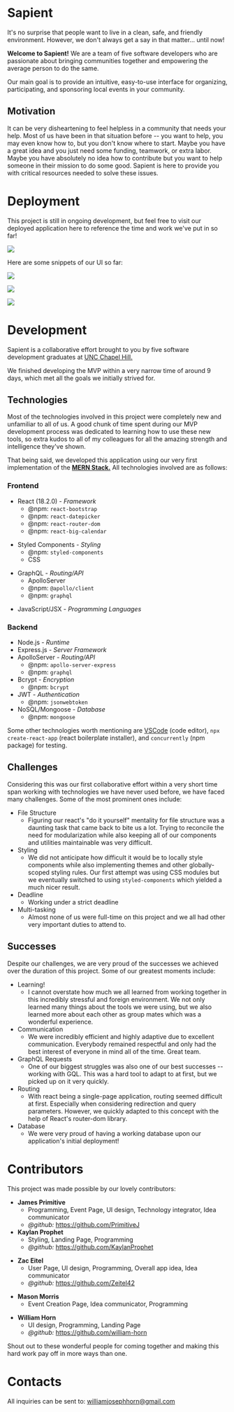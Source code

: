 # Sapient

It's no surprise that people want to live in a clean, safe, and friendly environment. However, we don't always get a say in that matter... until now! 

**Welcome to Sapient!** We are a team of five software developers who are passionate about bringing communities together and empowering the average person to do the same.

Our main goal is to provide an intuitive, easy-to-use interface for organizing, participating, and sponsoring local events in your community.


## Motivation

It can be very disheartening to feel helpless in a community that needs your help. Most of us have been in that situation before -- you want to help, you may even know how to, but you don't know where to start. Maybe you have a great idea and you just need some funding, teamwork, or extra labor. Maybe you have absolutely no idea how to contribute but you want to help someone in their mission to do some good. Sapient is here to provide you with critical resources needed to solve these issues.

# Deployment

This project is still in ongoing development, but feel free to visit our deployed application here to reference the time and work we've put in so far!

<a href="https://sapient-origin.herokuapp.com/home"><img src="./package-assets/header-page.png"></a>

Here are some snippets of our UI so far:

<a href="https://sapient-origin.herokuapp.com/home"><img src="./package-assets/login.png"></a>

<a href="https://sapient-origin.herokuapp.com/home"><img src="./package-assets/logged-in.png"></a>

<a href="https://sapient-origin.herokuapp.com/home"><img src="./package-assets/user-home-calendar.png"></a>

# Development

Sapient is a collaborative effort brought to you by five software development graduates at [UNC Chapel Hill.](https://www.unc.edu/)

We finished developing the MVP within a very narrow time of around 9 days, which met all the goals we initially strived for.

## Technologies

Most of the technologies involved in this project were completely new and unfamiliar to all of us. A good chunk of time spent during our MVP development process was dedicated to learning how to use these new tools, so extra kudos to all of my colleagues for all the amazing strength and intelligence they've shown.

That being said, we developed this application using our very first implementation of the [**MERN Stack.**](https://www.geeksforgeeks.org/mern-stack/) All technologies involved are as follows:

### **Frontend**

- React (18.2.0) - *Framework*
    * @npm: `react-bootstrap`
    * @npm: `react-datepicker`
    * @npm: `react-router-dom`
    * @npm: `react-big-calendar`
* Styled Components - *Styling*
    - @npm: `styled-components`
    - CSS
- GraphQL - *Routing/API*
    * ApolloServer
    * @npm: `@apollo/client`
    * @npm: `graphql`
* JavaScript/JSX - *Programming Languages*

### **Backend**

- Node.js - *Runtime*
- Express.js - *Server Framework*
- ApolloServer - *Routing/API*
    * @npm: `apollo-server-express`
    * @npm: `graphql`
- Bcrypt - *Encryption*
    * @npm: `bcrypt`
- JWT - *Authentication*
    * @npm: `jsonwebtoken`
- NoSQL/Mongoose - *Database*
    * @npm: `mongoose`

Some other technologies worth mentioning are [VSCode](https://code.visualstudio.com/) (code editor), `npx create-react-app` (react boilerplate installer), and `concurrently` (npm package) for testing.

## Challenges

Considering this was our first collaborative effort within a very short time span working with technologies we have never used before, we have faced many challenges. Some of the most prominent ones include:

- File Structure
    * Figuring our react's "do it yourself" mentality for file structure was a daunting task that came back to bite us a lot. Trying to reconcile the need for modularization while also keeping all of our components and utilities maintainable was very difficult.
- Styling
    * We did not anticipate how difficult it would be to locally style components while also implementing themes and other globally-scoped styling rules. Our first attempt was using CSS modules but we eventually switched to using `styled-components` which yielded a much nicer result.
- Deadline
    * Working under a strict deadline
- Multi-tasking
    * Almost none of us were full-time on this project and we all had other very important duties to attend to.

## Successes

Despite our challenges, we are very proud of the successes we achieved over the duration of this project. Some of our greatest moments include:

* Learning!
    - I cannot overstate how much we all learned from working together in this incredibly stressful and foreign environment. We not only learned many things about the tools we were using, but we also learned more about each other as group mates which was a wonderful experience.
* Communication 
    - We were incredibly efficient and highly adaptive due to excellent communication. Everybody remained respectful and only had the best interest of everyone in mind all of the time. Great team.
* GraphQL Requests
    - One of our biggest struggles was also one of our best successes -- working with GQL. This was a hard tool to adapt to at first, but we picked up on it very quickly.
* Routing
    - With react being a single-page application, routing seemed difficult at first. Especially when considering redirection and query parameters. However, we quickly adapted to this concept with the help of React's router-dom library.
* Database
    - We were very proud of having a working database upon our application's initial deployment!


# Contributors

This project was made possible by our lovely contributors:

- **James Primitive**
    * Programming, Event Page, UI design, Technology integrator, Idea communicator
    * *@github:* https://github.com/PrimitiveJ
- **Kaylan Prophet**
    * Styling, Landing Page, Programming
    * *@github:* https://github.com/KaylanProphet
* **Zac Eitel**
    - User Page, UI design, Programming, Overall app idea, Idea communicator
    * *@github:* https://github.com/Zeitel42
- **Mason Morris**
    * Event Creation Page, Idea communicator, Programming
* **William Horn**
    - UI design, Programming, Landing Page
    * *@github:* https://github.com/william-horn

Shout out to these wonderful people for coming together and making this hard work pay off in more ways than one.

# Contacts

All inquiries can be sent to: williamjosephhorn@gmail.com
